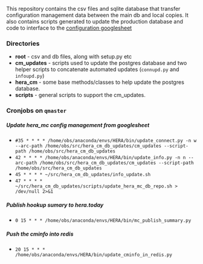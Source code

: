 This repository contains the csv files and sqlite database that transfer configuration management data between the main db and local copies.  It also contains scripts generated to update the production database and code to interface to the <a href="https://docs.google.com/spreadsheets/d/1kUbOpe3Ng3COYc11hd-tOWpUgM7U8gPQlw2hJoKoSaE/edit#gid=0">configuration googlesheet</a>


### Directories
* **root** - csv and db files, along with setup.py etc
* **cm_updates** - scripts used to update the postgres database and two helper scripts to concatenate automated updates (`connupd.py` and `infoupd.py`)
* **hera_cm** - some base methods/classes to help update the postgres database.
* **scripts** - general scripts to support the cm_updates.

### Cronjobs on `qmaster`
##### Update hera_mc config management from googlesheet
* `#35 * * * * /home/obs/anaconda/envs/HERA/bin/update_connect.py -n w --arc-path /home/obs/src/hera_cm_db_updates/cm_updates --script-path /home/obs/src/hera_cm_db_updates`
* `42 * * * * /home/obs/anaconda/envs/HERA/bin/update_info.py -n n --arc-path /home/obs/src/hera_cm_db_updates/cm_updates --script-path /home/obs/src/hera_cm_db_updates`
* `45 * * * * ~/src/hera_cm_db_updates/info_update.sh`
* `47 * * * * ~/src/hera_cm_db_updates/scripts/update_hera_mc_db_repo.sh > /dev/null 2>&1`

##### Publish hookup sumary to hera.today
* `0 15 * * * /home/obs/anaconda/envs/HERA/bin/mc_publish_summary.py`

##### Push the cminfo into redis
* `20 15 * * * /home/obs/anaconda/envs/HERA/bin/update_cminfo_in_redis.py`
